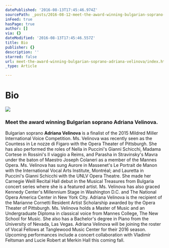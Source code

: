 ```yaml
---
datePublished: '2016-08-13T17:45:46.974Z'
sourcePath: _posts/2016-08-12-meet-the-award-winning-bulgarian-soprano-adriana-velinova.md
inFeed: true
hasPage: true
author: []
via: {}
dateModified: '2016-08-13T17:45:46.557Z'
title: Bio
publisher: {}
description: ''
starred: false
url: meet-the-award-winning-bulgarian-soprano-adriana-velinova/index.html
_type: Article

---
```

# Bio
![](https://the-grid-user-content.s3-us-west-2.amazonaws.com/efca5691-edc1-4e8e-a922-b8c04e0e4f03.jpg)

### Meet the award winning Bulgarian soprano Adriana Velinova.

Bulgarian soprano **Adriana Velinova** is a finalist of the 2015 Mildred Miller International Voice Competition. Ms. Velinova was recently seen as the Countess in Le nozze di Figaro with the Opera Theater of Pittsburgh. She has also performed the roles of Nella in Puccini's Gianni Schicchi, Madama Cortese in Rossini's Il viaggio a Reims, and Parasha in Stravinsky's Mavra under the baton of Maestro Joseph Colaneri as a member of the Mannes Opera. Ms. Velinova has sung Aurore in Massenet's Le Portrait de Manon with the International Vocal Arts Institute, Montréal; and Lauretta in Puccini's Gianni Schicchi with the UNLV Opera Theatre. She made her Carnegie Weill Recital Hall debut in the Musical Treasures from Bulgaria concert series where she is a featured artist. Ms. Velinova has also graced Kennedy Center's Millennium Stage in Washington D.C. and The National Opera America Center in New York City. Adriana Velinova is the recipient of the Marianne Cornetti Resident Artist Scholarship awarded by the Opera Theater of Pittsburgh. Ms. Velinova holds a Master of Music and an Undergraduate Diploma in classical voice from Mannes College, The New School for Music. She also has a Bachelor's degree in Piano from the University of Nevada, Las Vegas. Adriana Velinova will be joining the roster of Vocal Fellows at Tanglewood Music Center for their 2016 season. Upcoming performances include a concert collaboration with Vladimir Feltsman and Lucie Robert at Merkin Hall this coming fall.